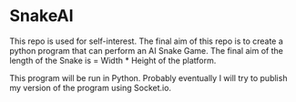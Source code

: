 SnakeAI
=======

This repo is used for self-interest. 
The final aim of this repo is to create a python program that can perform an AI Snake Game.
The final aim of the length of the Snake is = Width * Height of the platform.

This program will be run in Python.
Probably eventually I will try to publish my version of the program using Socket.io.
